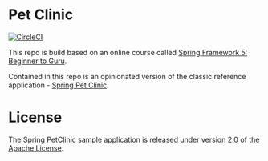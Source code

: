 # Pet Clinic

[![CircleCI](https://circleci.com/gh/zhenquanma/pet-clinic/tree/master.svg?style=svg)](https://circleci.com/gh/zhenquanma/pet-clinic/tree/master)

This repo is build based on an online course called [Spring Framework 5: Beginner to Guru](https://www.udemy.com/course/spring-framework-5-beginner-to-guru/).

Contained in this repo is an opinionated version of the classic reference application - [Spring Pet Clinic](https://github.com/spring-projects/spring-petclinic).

# License

The Spring PetClinic sample application is released under version 2.0 of the [Apache License](http://www.apache.org/licenses/LICENSE-2.0).